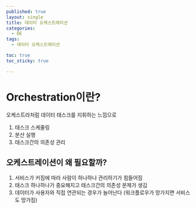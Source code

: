 ```yaml
---
published: true
layout: single
title: 데이터 오케스트레이션
categories:
  - DE
tags:
  - 데이터 오케스트레이션

toc: true
toc_sticky: true

---
```


# Orchestration이란?
오케스트라처럼 데이터 태스크를 지휘하는 느낌으로
1. 태스크 스케줄링
2. 분산 실행
3. 태스크간의 의존성 관리

## 오케스트레이션이 왜 필요할까?
1. 서비스가 커짐에 따라 사람이 하나하나 관리하기가 힘들어짐
2. 태스크 하나하나가 중요해지고 태스크간의 의존성 문제가 생김
3. 데이터가 사용자와 직접 연관되는 경우가 늘어난다
   (워크플로우가 망가지면 서비스도 망가짐)